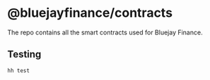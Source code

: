 # @bluejayfinance/contracts

The repo contains all the smart contracts used for Bluejay Finance.

## Testing

```
hh test
```